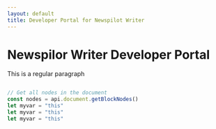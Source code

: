 ```yaml
---
layout: default
title: Developer Portal for Newspilot Writer
---
```


# Newspilor Writer Developer Portal
This is a regular paragraph

```js

// Get all nodes in the document
const nodes = api.document.getBlockNodes()
let myvar = "this"
let myvar = "this"
let myvar = "this"

``` 